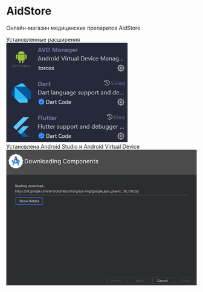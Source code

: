 # AidStore

Онлайн-магазин медицинских препаратов AidStore.

Установленные расширения
![alt text](assets/image.png)
<br>
Установлена Android Studio и Android Virtual Device
![alt text](assets/image-1.png)
<br>

